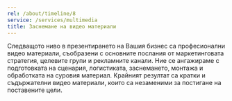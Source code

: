 ```yaml
---
rel: /about/timeline/8
service: /services/multimedia
title: Заснемане на видео материали
---
```

Следващото ниво в презентирането на Вашия бизнес са професионални видео материали, съобразени с основните послания от маркетинговата стратегия, целевите групи и рекламните канали. Ние се ангажираме с подготовката на сценария, логистиката, заснемането, монтажа и обработката на суровия материал. Крайният резултат са кратки и съдържателни видео материали, които са незаменими за постигане на поставените цели.